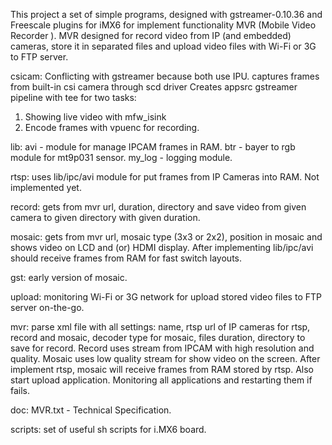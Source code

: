 This project a set of simple programs, designed with gstreamer-0.10.36 and Freescale plugins for iMX6 for implement functionality MVR (Mobile Video Recorder ).
MVR designed for record video from IP (and embedded) cameras, store it in separated files and upload video files with Wi-Fi or 3G to FTP server.

csicam: Conflicting with gstreamer because both use IPU.
captures frames from built-in csi camera through scd driver
Creates appsrc gstreamer pipeline with tee for two tasks:
1. Showing live video with mfw_isink
2. Encode frames with vpuenc for recording.

lib:
avi - module for manage IPCAM frames in RAM.
btr - bayer to rgb module for mt9p031 sensor.
my_log - logging module.

rtsp: uses lib/ipc/avi module for put frames from IP Cameras into RAM. Not implemented yet.

record: gets from mvr url, duration, directory and save video from given camera to given directory with given duration.

mosaic: gets from mvr url, mosaic type (3x3 or 2x2), position in mosaic and shows video on LCD and (or) HDMI display. After implementing lib/ipc/avi should receive frames from RAM for fast switch layouts.

gst: early version of mosaic.

upload: monitoring Wi-Fi or 3G network for upload stored video files to FTP server on-the-go.

mvr: parse xml file with all settings: name, rtsp url of IP cameras for rtsp, record and mosaic, decoder type for mosaic, files duration, directory to save for record.
Record uses stream from IPCAM with high resolution and quality.
Mosaic uses low quality stream for show video on the screen.
After implement rtsp, mosaic will receive frames from RAM stored by rtsp.
Also start upload application.
Monitoring all applications and restarting them if fails.

doc: MVR.txt - Technical Specification.

scripts: set of useful sh scripts for i.MX6 board.
